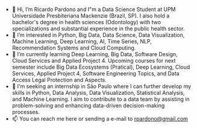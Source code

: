 - 👋 Hi, I’m Ricardo Pardono and I"m a Data Science Student at UPM Universidade Presbiteriana Mackenzie (Brazil, SP).
      I also hold a bachelor's degree in health sciences (Odontology) with two specializations and substantial experience in the public health sector.
- 👀 I’m interested in Python, Big Data, Data Science, Data Visualization, Machine Learning, Deep Learning, AI, Time Series, NLP, Recommendation Systems and Cloud Computing.
- 🌱 I’m currently learning Deep Learning, Big Data, Software Design, Cloud Services and Applied Project 4.
      Upcoming courses for next semester include Big Data Ecosystems (Pratical), Deep Learning, Cloud Services, Applied Project 4, Software Engineering Topics, and Data Access Legal Protection and Aspects.
- 💞️ I'm seeking an internship in São Paulo where I can further develop my skills in Python, Data Analysis, Data Visualization, Statistical Analysis, and Machine Learning.
      I aim to contribute to a data team by assisting in problem-solving and enhancing data-driven decision-making processes.
- 📫 You can reach me here or sending a e-mail to rpardono@gmail.com

<!---
RickPardono/RickPardono is a ✨ special ✨ repository because its `README.md` (this file) appears on your GitHub profile.
You can click the Preview link to take a look at your changes.
--->
